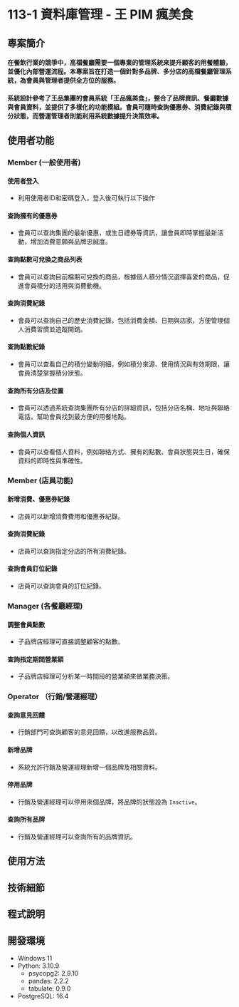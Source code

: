 # 113-1 資料庫管理 - 王 PIM 瘋美食

## 專案簡介

#### 在餐飲行業的競爭中，高檔餐廳需要一個專業的管理系統來提升顧客的用餐體驗，並優化內部營運流程。本專案旨在打造一個針對多品牌、多分店的高檔餐廳管理系統，為會員與管理者提供全方位的服務。   
#### 系統設計參考了王品集團的會員系統「王品瘋美食」，整合了品牌資訊、餐廳數據與會員資料，並提供了多樣化的功能模組。會員可隨時查詢優惠券、消費紀錄與積分狀態，而營運管理者則能利用系統數據提升決策效率。

## 使用者功能

### Member (一般使用者)

#### 使用者登入
- 利用使用者ID和密碼登入，登入後可執行以下操作

#### 查詢擁有的優惠券
- 會員可以查詢集團的最新優惠，或生日禮券等資訊，讓會員即時掌握最新活動，增加消費意願與品牌忠誠度。

#### 查詢點數可兌換之商品列表
- 會員可以查詢目前檔期可兌換的商品，根據個人積分情況選擇喜愛的商品，促進會員積分的活用與消費動機。

#### 查詢消費紀錄
- 會員可以查詢自己的歷史消費紀錄，包括消費金額、日期與店家，方便管理個人消費習慣並追蹤開銷。

#### 查詢點數紀錄
- 會員可以查看自己的積分變動明細，例如積分來源、使用情況與有效期限，讓會員清楚掌握積分狀態。

#### 查詢所有分店及位置
- 會員可以透過系統查詢集團所有分店的詳細資訊，包括分店名稱、地址與聯絡電話，幫助會員找到最方便的用餐地點。

#### 查詢個人資訊
- 會員可以查看個人資料，例如聯絡方式、擁有的點數、會員狀態與生日，確保資料的即時性與準確性。

### Member (店員功能)

#### 新增消費、優惠券紀錄
- 店員可以新增消費費用和優惠券紀錄。

#### 查詢消費紀錄
- 店員可以查詢指定分店的所有消費紀錄。

#### 查詢會員訂位紀錄
- 店員可以查詢會員的訂位紀錄。

### Manager (各餐廳經理)

#### 調整會員點數
- 子品牌店經理可直接調整顧客的點數。

#### 查詢指定期間營業額
- 子品牌店經理可分析某一時間段的營業額來做業務決策。

### Operator （行銷/營運經理）

#### 查詢意見回饋
- 行銷部門可查詢顧客的意見回饋，以改進服務品質。

#### 新增品牌
- 系統允許行銷及營運經理新增一個品牌及相關資料。

#### 停用品牌
- 行銷及營運經理可以停用來個品牌，將品牌的狀態設為 `Inactive`。

#### 查詢所有品牌
- 行銷及營運經理可以查詢所有的品牌資訊。

## 使用方法

## 技術細節

## 程式說明

## 開發環境
- Windows 11
- Python: 3.10.9
  - psycopg2: 2.9.10
  - pandas: 2.2.2
  - tabulate: 0.9.0
- PostgreSQL: 16.4
